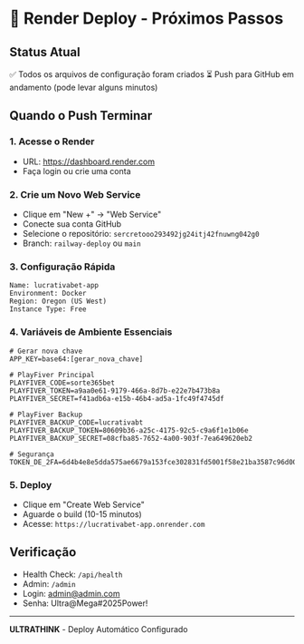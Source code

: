 # 🚀 Render Deploy - Próximos Passos

## Status Atual
✅ Todos os arquivos de configuração foram criados
⏳ Push para GitHub em andamento (pode levar alguns minutos)

## Quando o Push Terminar

### 1. Acesse o Render
- URL: https://dashboard.render.com
- Faça login ou crie uma conta

### 2. Crie um Novo Web Service
- Clique em "New +" → "Web Service"
- Conecte sua conta GitHub
- Selecione o repositório: `sercretooo293492jg24itj42fnuwng042g0`
- Branch: `railway-deploy` ou `main`

### 3. Configuração Rápida
```
Name: lucrativabet-app
Environment: Docker
Region: Oregon (US West)
Instance Type: Free
```

### 4. Variáveis de Ambiente Essenciais

```env
# Gerar nova chave
APP_KEY=base64:[gerar_nova_chave]

# PlayFiver Principal
PLAYFIVER_CODE=sorte365bet
PLAYFIVER_TOKEN=a9aa0e61-9179-466a-8d7b-e22e7b473b8a
PLAYFIVER_SECRET=f41adb6a-e15b-46b4-ad5a-1fc49f4745df

# PlayFiver Backup
PLAYFIVER_BACKUP_CODE=lucrativabt
PLAYFIVER_BACKUP_TOKEN=80609b36-a25c-4175-92c5-c9a6f1e1b06e
PLAYFIVER_BACKUP_SECRET=08cfba85-7652-4a00-903f-7ea649620eb2

# Segurança
TOKEN_DE_2FA=6d4b4e8e5dda575ae6679a153fce302831fd5001f58e21ba3587c96d00baa2826fa312b80425b90b02f3b7d5612d541d4dda6e5253be5565d011ea28a2cdfc5b
```

### 5. Deploy
- Clique em "Create Web Service"
- Aguarde o build (10-15 minutos)
- Acesse: `https://lucrativabet-app.onrender.com`

## Verificação
- Health Check: `/api/health`
- Admin: `/admin`
- Login: admin@admin.com
- Senha: Ultra@Mega#2025Power!

---
**ULTRATHINK** - Deploy Automático Configurado